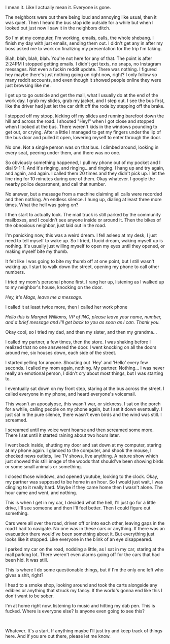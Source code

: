 I mean it. Like I actually mean it. Everyone is gone.

The neighbors were out there being loud and annoying like usual, then it was quiet. Then I heard the bus stop idle outside for a while but when I looked out just now I saw it in the neighbors ditch.

So I'm at my computer, I'm working, emails, calls, the whole shebang. I finish my day with just emails, sending them out. I didn't get any in after my boss asked me to work on finalizing my presentation for the trip I'm taking.

Blah, blah, blah, blah. You're not here for any of that. The point is after 2:24PM I stopped getting emails. I didn't get texts, no snaps, no Instagram messages. Not even a fuckin reddit update. There was nothing. I figured hey maybe there's just nothing going on right now, right? I only follow so many reddit accounts, and even though it showed people online they were just browsing like me.

I get up to go outside and get the mail, what I usually do at the end of the work day. I grab my slides, grab my jacket, and I step out. I see the bus first, like the driver had just let the car drift off the rode by stepping off the brake.

I stepped off my stoop, kicking off my slides and running barefoot down the hill and across the road. I shouted "Hey!" when I got close and stopped when I looked at the bus. There weren't kids in the windows pounding to get out, or crying. After a little I managed to get my fingers under the lip of the bus door and pulled it open, lowering myself to enter through the door.

No one. Not a single person was on that bus. I climbed around, looking in every seat, peering under them, and there was no one.

So obviously something happened, I pull my phone out of my pocket and I dial 9-1-1. And it's ringing, and ringing...and ringing. I hang up and try again, and again, and again. I called them 20 times and they didn't pick up. I let the line ring for 10 minutes during one of them. Okay whatever. I google the nearby police department, and call that number.

No answer, but a message from a machine claiming all calls were recorded and then nothing. An endless silence. I hung up, dialing at least three more times. What the hell was going on?

I then start to actually look. The mail truck is still parked by the community mailboxes, and I couldn't see anyone inside or around it. Then the bikes of the obnoxious neighbor, just laid out in the road.

I'm panicking now, this was a weird dream. I fell asleep at my desk, I just need to tell myself to wake up. So I tried, I lucid dream, waking myself up is nothing. It's usually just willing myself to open my eyes until they opened, or making myself bite my thumb.

It felt like I was going to bite my thumb off at one point, but I still wasn't waking up. I start to walk down the street, opening my phone to call other numbers.

I tried my mom's personal phone first. I rang her up, listening as I walked up to my neighbor's house, knocking on the door.

*Hey, it's Mags, leave me a message.*

I called it at least twice more, then I called her work phone

*Hello this is Margret Williams, VP of INC, please leave your name, number, and a brief message and I'll get back to you as soon as I can. Thank you.*

Okay cool, so I tried my dad, and then my sister, and then my grandma...

I called my partner, a few times, then the store. I was shaking before I realized that no one answered the door. I went knocking on all the doors around me, six houses down, each side of the street.

I started yelling for anyone. Shouting out 'Hey' and 'Hello' every few seconds. I called my mom again, nothing. My partner. Nothing... I was never really an emotional person, I didn't cry about most things, but I was starting to.

I eventually sat down on my front step, staring at the bus across the street. I called everyone in my phone, and heard everyone's voicemail.

This wasn't an apocalypse, this wasn't war, or sickness. I sat on the porch for a while, calling people on my phone again, but I set it down eventually. I just sat in the pure silence, there wasn't even birds and the wind was still. I screamed.

I screamed until my voice went hoarse and then screamed some more. There I sat until it started raining about two hours later.

I went back inside, shutting my door and sat down at my computer, staring at my phone again. I glanced to the computer, and shook the mouse, I checked news outlets, live TV shows, live anything. A nature show which just showed this still image of the woods that should've been showing birds or some small animals or something.

I closed those windows, and opened youtube, looking to the clock. Okay, my partner was supposed to be home in an hour. So I would just wait, I was clinging to it really hard. Maybe if they came home then I wasn't alone. The hour came and went, and nothing.

This is when I get in my car, I decided what the hell, I'll just go for a little drive, I'll see someone and then I'll feel better. Then I could figure out something.

Cars were all over the road, driven off or into each other, leaving gaps in the road I had to navigate. No one was in these cars or anything. If there was an evacuation there would've been something about it. But everything just looks like it stopped. Like everyone in the blink of an eye disappeared.

I parked my car on the road, nodding a little, as I sat in my car, staring at the mall parking lot. There weren't even alarms going off for the cars that had been hid. It was still.

This is where I do some questionable things, but if I'm the only one left who gives a shit, right?

I head to a smoke shop, looking around and took the carts alongside any edibles or anything that struck my fancy. If the world's gonna end like this I don't want to be sober.

I'm at home right now, listening to music and hitting my dab pen. This is fucked. Where is everyone else? Is anyone even going to see this?

&#x200B;

Whatever. It's a start. If anything maybe I'll just try and keep track of things here. And if you are out there, please let me know.